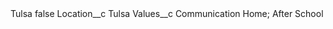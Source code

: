 <?xml version="1.0" encoding="UTF-8"?>
<CustomMetadata xmlns="http://soap.sforce.com/2006/04/metadata" xmlns:xsi="http://www.w3.org/2001/XMLSchema-instance" xmlns:xsd="http://www.w3.org/2001/XMLSchema">
    <label>Tulsa</label>
    <protected>false</protected>
    <values>
        <field>Location__c</field>
        <value xsi:type="xsd:string">Tulsa</value>
    </values>
    <values>
        <field>Values__c</field>
        <value xsi:type="xsd:string">Communication Home; After School</value>
    </values>
</CustomMetadata>

